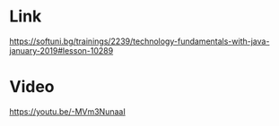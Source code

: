 # Link
https://softuni.bg/trainings/2239/technology-fundamentals-with-java-january-2019#lesson-10289

# Video 
https://youtu.be/-MVm3NunaaI


